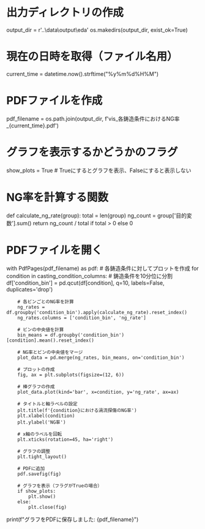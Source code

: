 # 出力ディレクトリの作成
output_dir = r'..\data\output\eda'
os.makedirs(output_dir, exist_ok=True)

# 現在の日時を取得（ファイル名用）
current_time = datetime.now().strftime("%y%m%d%H%M")

# PDFファイルを作成
pdf_filename = os.path.join(output_dir, f'vis_各鋳造条件におけるNG率_{current_time}.pdf')

# グラフを表示するかどうかのフラグ
show_plots = True  # Trueにするとグラフを表示、Falseにすると表示しない

# NG率を計算する関数
def calculate_ng_rate(group):
    total = len(group)
    ng_count = group['目的変数'].sum()
    return ng_count / total if total > 0 else 0

# PDFファイルを開く
with PdfPages(pdf_filename) as pdf:
    # 各鋳造条件に対してプロットを作成
    for condition in casting_condition_columns:
        # 鋳造条件を10分位に分割
        df['condition_bin'] = pd.qcut(df[condition], q=10, labels=False, duplicates='drop')
        
        # 各ビンごとのNG率を計算
        ng_rates = df.groupby('condition_bin').apply(calculate_ng_rate).reset_index()
        ng_rates.columns = ['condition_bin', 'ng_rate']
        
        # ビンの中央値を計算
        bin_means = df.groupby('condition_bin')[condition].mean().reset_index()
        
        # NG率とビンの中央値をマージ
        plot_data = pd.merge(ng_rates, bin_means, on='condition_bin')
        
        # プロットの作成
        fig, ax = plt.subplots(figsize=(12, 6))
        
        # 棒グラフの作成
        plot_data.plot(kind='bar', x=condition, y='ng_rate', ax=ax)
        
        # タイトルと軸ラベルの設定
        plt.title(f'{condition}における渦流探傷のNG率')
        plt.xlabel(condition)
        plt.ylabel('NG率')
        
        # x軸のラベルを回転
        plt.xticks(rotation=45, ha='right')
        
        # グラフの調整
        plt.tight_layout()
        
        # PDFに追加
        pdf.savefig(fig)
        
        # グラフを表示（フラグがTrueの場合）
        if show_plots:
            plt.show()
        else:
            plt.close(fig)

print(f"グラフをPDFに保存しました: {pdf_filename}")
